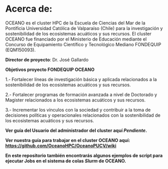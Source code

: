 # Acerca de:
OCEANO es el cluster HPC de la Escuela de Ciencias del Mar de la Pontificia Universidad Católica de Valparaíso (Chile) para la investigación y sostenibilidad de los ecosistemas acuáticos y sus recursos. El cluster OCEANO fue financiado por el Ministerio de Educación mediante el Concurso de Equipamiento Científico y Tecnológico Mediano FONDEQUIP (EQM150093).

**Director de proyecto**: Dr. José Gallardo

**Objetivos proyecto FONDEQUIP OCEANO**  

1.- Fortalecer líneas de investigación básica y aplicada relacionados a la sostenibilidad de los ecosistemas acuáticos y sus recursos.

2.- Fortalecer programas de formación avanzada a nivel de Doctorado y Magister relacionados a los ecosistemas acuáticos y sus recursos.

3.- Incrementar los vínculos con la sociedad y contribuir a la toma de decisiones políticas y operacionales relacionados con la sostenibilidad de los ecosistemas acuáticos y sus recursos.

**Ver guía del Usuario del administrador del cluster aquí *Pendiente*.**

**Ver nuestra guía para trabajar en el cluster OCEANO aquí: https://github.com/OceanoHPC/OceanoPUCV/wiki**

**En este repositorio también encontrarás algunos ejemplos de script para ejecutar Jobs en el sistema de colas *Slurm* de OCEANO.**


